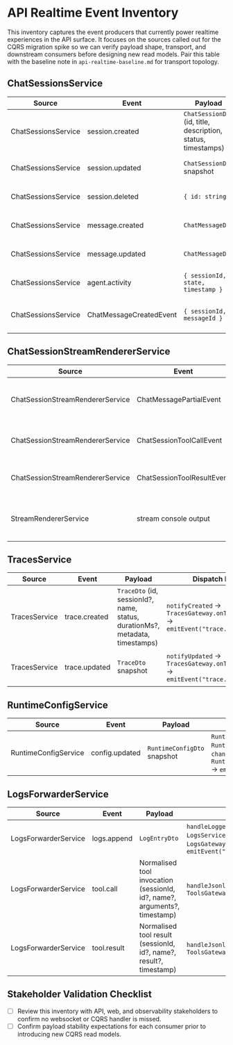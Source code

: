 # API Realtime Event Inventory

This inventory captures the event producers that currently power realtime experiences in the API surface. It focuses on the
sources called out for the CQRS migration spike so we can verify payload shape, transport, and downstream consumers before
designing new read models. Pair this table with the baseline note in `api-realtime-baseline.md` for transport topology.

## ChatSessionsService

| Source | Event | Payload | Dispatch Path | Consumers |
| --- | --- | --- | --- | --- |
| ChatSessionsService | session.created | `ChatSessionDto` (id, title, description, status, timestamps) | `notifySessionCreated` → `ChatSessionsGateway.onSessionCreated` → `emitEvent("session.created")` | WebSocket clients on `/chat-sessions`; ChatSessionsGateway |
| ChatSessionsService | session.updated | `ChatSessionDto` snapshot | `notifySessionUpdated` → `ChatSessionsGateway.onSessionUpdated` → `emitEvent("session.updated")` | WebSocket clients on `/chat-sessions`; ChatSessionsGateway |
| ChatSessionsService | session.deleted | `{ id: string }` | `notifySessionDeleted` → `ChatSessionsGateway.onSessionDeleted` → `emitEvent("session.deleted")` | WebSocket clients on `/chat-sessions`; ChatSessionsGateway |
| ChatSessionsService | message.created | `ChatMessageDto` | `notifyMessageCreated` → `ChatSessionsGateway.onMessageCreated` → `emitEvent("message.created")` | WebSocket clients on `/chat-sessions`; ChatSessionsGateway |
| ChatSessionsService | message.updated | `ChatMessageDto` | `notifyMessageUpdated` → `ChatSessionsGateway.onMessageUpdated` → `emitEvent("message.updated")` | WebSocket clients on `/chat-sessions`; ChatSessionsGateway |
| ChatSessionsService | agent.activity | `{ sessionId, state, timestamp }` | `notifyAgentActivity` → `ChatSessionsGateway.onAgentActivity` → `emitEvent("agent.activity")` | WebSocket clients on `/chat-sessions`; ChatSessionsGateway |
| ChatSessionsService | ChatMessageCreatedEvent | `{ sessionId, messageId }` | `eventBus.publish(new ChatMessageCreatedEvent)` | `ChatSessionsEngineListener` (CQRS handler); downstream engine orchestration |

## ChatSessionStreamRendererService

| Source | Event | Payload | Dispatch Path | Consumers |
| --- | --- | --- | --- | --- |
| ChatSessionStreamRendererService | ChatMessagePartialEvent | `ChatMessageDto` with incremental assistant content | `emitPartial` → `eventBus.publish` → `ChatSessionEventsService.handle` → `ChatMessagesGateway.emitPartial("message.partial")` | WebSocket clients on `/chat-messages`; ChatSessionEventsService; ChatMessagesGateway |
| ChatSessionStreamRendererService | ChatSessionToolCallEvent | `{ sessionId, id?, name?, arguments?, timestamp }` | `emitToolCallEvent` → `eventBus.publish` → `ChatSessionEventsService.emitToolCall` → `ToolsGateway.emitToolCall("tool.call")` | WebSocket clients on `/tools`; ChatSessionEventsService; ToolsGateway |
| ChatSessionStreamRendererService | ChatSessionToolResultEvent | `{ sessionId, id?, name?, result?, timestamp }` | `emitToolResultEvent` → `eventBus.publish` → `ChatSessionEventsService.emitToolResult` → `ToolsGateway.emitToolResult("tool.result")` | WebSocket clients on `/tools`; ChatSessionEventsService; ToolsGateway |
| StreamRendererService | stream console output | Raw `StreamEvent` payload rendered to stdout/stderr | `StreamRendererService.render` writes formatted output directly | CLI users; process stdout/stderr |

## TracesService

| Source | Event | Payload | Dispatch Path | Consumers |
| --- | --- | --- | --- | --- |
| TracesService | trace.created | `TraceDto` (id, sessionId?, name, status, durationMs?, metadata, timestamps) | `notifyCreated` → `TracesGateway.onTraceCreated` → `emitEvent("trace.created")` | WebSocket clients on `/traces`; TracesGateway |
| TracesService | trace.updated | `TraceDto` snapshot | `notifyUpdated` → `TracesGateway.onTraceUpdated` → `emitEvent("trace.updated")` | WebSocket clients on `/traces`; TracesGateway |

## RuntimeConfigService

| Source | Event | Payload | Dispatch Path | Consumers |
| --- | --- | --- | --- | --- |
| RuntimeConfigService | config.updated | `RuntimeConfigDto` snapshot | `RuntimeConfigService.update` → `RuntimeConfigStore.setSnapshot` → `changes$` emission → `RuntimeConfigGateway.onConfigChanged` → `emitEvent("config.updated")` | WebSocket clients on `/config`; RuntimeConfigGateway |

## LogsForwarderService

| Source | Event | Payload | Dispatch Path | Consumers |
| --- | --- | --- | --- | --- |
| LogsForwarderService | logs.append | `LogEntryDto` | `handleLoggerEvent`/`handleJsonlEvent` → `LogsService.append` → `LogsGateway.onLogCreated` → buffered `emitEvent("logs.created")` | WebSocket clients on `/logs`; LogsGateway |
| LogsForwarderService | tool.call | Normalised tool invocation (sessionId, id?, name?, arguments?, timestamp) | `handleJsonlEvent` with phase `tool_call` → `ToolsGateway.emitToolCall("tool.call")` | WebSocket clients on `/tools`; ToolsGateway |
| LogsForwarderService | tool.result | Normalised tool result (sessionId, id?, name?, result?, timestamp) | `handleJsonlEvent` with phase `tool_result` → `ToolsGateway.emitToolResult("tool.result")` | WebSocket clients on `/tools`; ToolsGateway |

## Stakeholder Validation Checklist

- [ ] Review this inventory with API, web, and observability stakeholders to confirm no websocket or CQRS handler is missed.
- [ ] Confirm payload stability expectations for each consumer prior to introducing new CQRS read models.
